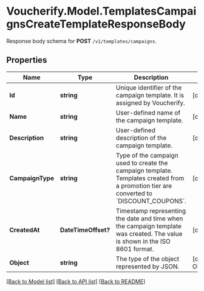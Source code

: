 # Voucherify.Model.TemplatesCampaignsCreateTemplateResponseBody
Response body schema for **POST** `/v1/templates/campaigns`.

## Properties

Name | Type | Description | Notes
------------ | ------------- | ------------- | -------------
**Id** | **string** | Unique identifier of the campaign template. It is assigned by Voucherify. | [optional] 
**Name** | **string** | User-defined name of the campaign template. | [optional] 
**Description** | **string** | User-defined description of the campaign template. | [optional] 
**CampaignType** | **string** | Type of the campaign used to create the campaign template. Templates created from a promotion tier are converted to &#x60;DISCOUNT_COUPONS&#x60;. | [optional] 
**CreatedAt** | **DateTimeOffset?** | Timestamp representing the date and time when the campaign template was created. The value is shown in the ISO 8601 format. | [optional] 
**Object** | **string** | The type of the object represented by JSON. | [optional] [default to ObjectEnum.CampaignTemplate]

[[Back to Model list]](../README.md#documentation-for-models) [[Back to API list]](../README.md#documentation-for-api-endpoints) [[Back to README]](../README.md)

